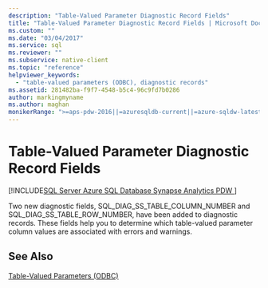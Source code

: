 ```yaml
---
description: "Table-Valued Parameter Diagnostic Record Fields"
title: "Table-Valued Parameter Diagnostic Record Fields | Microsoft Docs"
ms.custom: ""
ms.date: "03/04/2017"
ms.service: sql
ms.reviewer: ""
ms.subservice: native-client
ms.topic: "reference"
helpviewer_keywords: 
  - "table-valued parameters (ODBC), diagnostic records"
ms.assetid: 281482ba-f9f7-4548-b5c4-96c9fd7b0286
author: markingmyname
ms.author: maghan
monikerRange: ">=aps-pdw-2016||=azuresqldb-current||=azure-sqldw-latest||>=sql-server-2016||>=sql-server-linux-2017||=azuresqldb-mi-current"
---
```

# Table-Valued Parameter Diagnostic Record Fields
[!INCLUDE[SQL Server Azure SQL Database Synapse Analytics PDW ](../../includes/applies-to-version/sql-asdb-asdbmi-asa-pdw.md)]

  Two new diagnostic fields, SQL_DIAG_SS_TABLE_COLUMN_NUMBER and SQL_DIAG_SS_TABLE_ROW_NUMBER, have been added to diagnostic records. These fields help you to determine which table-valued parameter column values are associated with errors and warnings.  
  
## See Also  
 [Table-Valued Parameters &#40;ODBC&#41;](../../relational-databases/native-client-odbc-table-valued-parameters/table-valued-parameters-odbc.md)  
  
  
